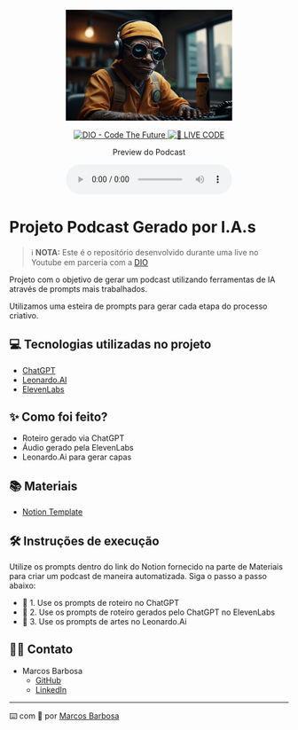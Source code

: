 <p align="center">
  <img src="./assets/cover.jpg" width="300">
</p>

<p align="center">
  <a href="https://dio.me/">
    <img src="https://img.shields.io/badge/DIO-Code_The_Future-28DA77?logo=youtube" alt="DIO - Code The Future">
  </a>
  <a href="https://dio.me/">
    <img src="https://img.shields.io/badge/🔴_LIVE_CODE-FF5E72" alt="🔴 LIVE CODE">
  </a>
</p>

<p align="center">
  Preview do Podcast
</p>

<div align="center">
  <audio src="output/podcast_editado.MP3" controls title="Podcast editado"></audio>
</div>

# Projeto Podcast Gerado por I.A.s

> ℹ️ **NOTA:** Este é o repositório desenvolvido durante uma live no Youtube em parceria com a [DIO](https://dio.me)

Projeto com o objetivo de gerar um podcast utilizando ferramentas de IA através de prompts mais trabalhados.

Utilizamos uma esteira de prompts para gerar cada etapa do processo criativo.

## 💻 Tecnologias utilizadas no projeto

- [ChatGPT](https://chat.openai.com/) 
- [Leonardo.AI](https://app.leonardo.ai/ai-generations)
- [ElevenLabs](https://beta.elevenlabs.io/)

## ✨ Como foi feito?

- Roteiro gerado via ChatGPT
- Áudio gerado pela ElevenLabs
- Leonardo.Ai para gerar capas

## 📚 Materiais

- [Notion Template](https://helpful-jump-17b.notion.site/PAS-Podcast-AI-Studio-210489e15d7a4a73b743bb159e45d06f?pvs=4)

## 🛠️ Instruções de execução

Utilize os prompts dentro do link do Notion fornecido na parte de Materiais para criar um podcast de maneira automatizada. Siga o passo a passo abaixo:

- 🤖 1. Use os prompts de roteiro no ChatGPT
- 🤖 2. Use os prompts de roteiro gerados pelo ChatGPT no ElevenLabs
- 🤖 3. Use os prompts de artes no Leonardo.Ai

## 👨‍💻 Contato

- Marcos Barbosa
  - [GitHub](https://github.com/marcsalexandrborges/prompts-for-podcast-generate-by-ia)
  - [LinkedIn](https://www.linkedin.com/in/marcos-barbosa-0a95b346/)
  

---

⌨️ com 💜 por [Marcos Barbosa](https://github.com/marcsalexandrborges/prompts-for-podcast-generate-by-ia)
